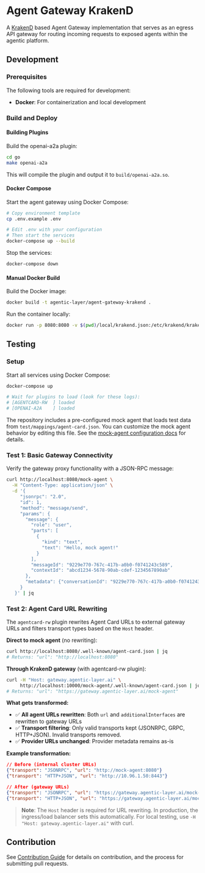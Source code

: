 # Agent Gateway KrakenD

A [KrakenD](https://www.krakend.io/docs/ai-gateway/) based Agent Gateway implementation that serves as an egress API gateway for routing incoming requests to exposed agents within the agentic platform.

## Development

### Prerequisites

The following tools are required for development:

- **Docker**: For containerization and local development

### Build and Deploy

#### Building Plugins

Build the openai-a2a plugin:

```bash
cd go
make openai-a2a
```

This will compile the plugin and output it to `build/openai-a2a.so`.

#### Docker Compose

Start the agent gateway using Docker Compose:

```bash
# Copy environment template
cp .env.example .env

# Edit .env with your configuration
# Then start the services
docker-compose up --build
```

Stop the services:

```bash
docker-compose down
```

#### Manual Docker Build

Build the Docker image:

```bash
docker build -t agentic-layer/agent-gateway-krakend .
```

Run the container locally:

```bash
docker run -p 8080:8080 -v $(pwd)/local/krakend.json:/etc/krakend/krakend.json:ro agentic-layer/agent-gateway-krakend
```

## Testing

### Setup

Start all services using Docker Compose:

```bash
docker-compose up

# Wait for plugins to load (look for these logs):
# [AGENTCARD-RW  ] loaded
# [OPENAI-A2A    ] loaded
```

The repository includes a pre-configured mock agent that loads test data from `test/mappings/agent-card.json`. You can customize the mock agent behavior by editing this file. See the [mock-agent configuration docs](https://github.com/agentic-layer/agent-samples/tree/main/wiremock/mock-agent#configuration) for details.

### Test 1: Basic Gateway Connectivity

Verify the gateway proxy functionality with a JSON-RPC message:

```bash
curl http://localhost:8080/mock-agent \
  -H "Content-Type: application/json" \
  -d '{
     "jsonrpc": "2.0",
     "id": 1,
     "method": "message/send",
     "params": {
       "message": {
         "role": "user",
         "parts": [
           {
             "kind": "text",
             "text": "Hello, mock agent!"
           }
         ],
         "messageId": "9229e770-767c-417b-a0b0-f0741243c589",
         "contextId": "abcd1234-5678-90ab-cdef-1234567890ab"
       },
       "metadata": {"conversationId": "9229e770-767c-417b-a0b0-f0741243c589"}
     }
   }' | jq
```

### Test 2: Agent Card URL Rewriting

The `agentcard-rw` plugin rewrites Agent Card URLs to external gateway URLs and filters transport types based on the `Host` header.

**Direct to mock agent** (no rewriting):
```bash
curl http://localhost:8080/.well-known/agent-card.json | jq
# Returns: "url": "http://localhost:8080"
```

**Through KrakenD gateway** (with agentcard-rw plugin):
```bash
curl -H "Host: gateway.agentic-layer.ai" \
     http://localhost:10000/mock-agent/.well-known/agent-card.json | jq
# Returns: "url": "https://gateway.agentic-layer.ai/mock-agent"
```

**What gets transformed:**
- ✅ **All agent URLs rewritten**: Both `url` and `additionalInterfaces` are rewritten to gateway URLs
- ✅ **Transport filtering**: Only valid transports kept (JSONRPC, GRPC, HTTP+JSON). Invalid transports removed.
- ✅ **Provider URLs unchanged**: Provider metadata remains as-is

**Example transformation:**
```json
// Before (internal cluster URLs)
{"transport": "JSONRPC", "url": "http://mock-agent:8080"}
{"transport": "HTTP+JSON", "url": "http://10.96.1.50:8443"}

// After (gateway URLs)
{"transport": "JSONRPC", "url": "https://gateway.agentic-layer.ai/mock-agent"}
{"transport": "HTTP+JSON", "url": "https://gateway.agentic-layer.ai/mock-agent"}
```

> **Note**: The `Host` header is required for URL rewriting. In production, the ingress/load balancer sets this automatically. For local testing, use `-H "Host: gateway.agentic-layer.ai"` with curl.

## Contribution

See [Contribution Guide](https://github.com/agentic-layer/agent-runtime-operator?tab=contributing-ov-file) for details on contribution, and the process for submitting pull requests.
